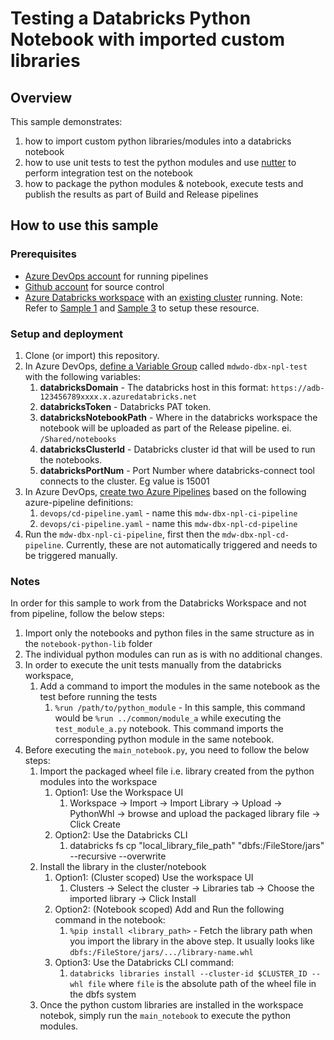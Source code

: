 # Testing a Databricks Python Notebook with imported custom libraries

## Overview

This sample demonstrates:

1. how to import custom python libraries/modules into a databricks notebook
2. how to use unit tests to test the python modules and use [nutter](https://github.com/microsoft/nutter) to perform integration test on the notebook
3. how to package the python modules & notebook, execute tests and publish the results as part of Build and Release pipelines

## How to use this sample

### Prerequisites

- [Azure DevOps account](https://azure.microsoft.com/en-au/services/devops/) for running pipelines
- [Github account](https://github.com/) for source control
- [Azure Databricks workspace](https://azure.microsoft.com/en-au/services/databricks/) with an [existing cluster](https://docs.microsoft.com/en-us/azure/databricks/clusters/create) running. Note: Refer to [Sample 1](../../sample1_basic_azure_databricks_environment/README.md) and [Sample 3](../../sample3_cluster_provisioning_and_data_access/README.md) to setup these resource.

### Setup and deployment

1. Clone (or import) this repository.
1. In Azure DevOps, [define a Variable Group](https://docs.microsoft.com/en-us/azure/devops/pipelines/library/variable-groups?view=azure-devops&tabs=yaml) called `mdwdo-dbx-npl-test` with the following variables:
    1. **databricksDomain** - The databricks host in this format: `https://adb-123456789xxxx.x.azuredatabricks.net`
    1. **databricksToken** - Databricks PAT token.
    1. **databricksNotebookPath** - Where in the databricks workspace the notebook will be uploaded as part of the Release pipeline. ei. `/Shared/notebooks`
    1. **databricksClusterId** - Databricks cluster id that will be used to run the notebooks.
    1. **databricksPortNum** - Port Number where databricks-connect tool connects to the cluster. Eg value is 15001
1. In Azure DevOps, [create two Azure Pipelines](https://docs.microsoft.com/en-us/azure/devops/pipelines/create-first-pipeline?view=azure-devops&tabs=java%2Ctfs-2018-2%2Cbrowser) based on the following azure-pipeline definitions:
    1. `devops/cd-pipeline.yaml` - name this `mdw-dbx-npl-ci-pipeline`
    1. `devops/ci-pipeline.yaml` - name this `mdw-dbx-npl-cd-pipeline`
1. Run the `mdw-dbx-npl-ci-pipeline`, first then the `mdw-dbx-npl-cd-pipeline`. Currently, these are not automatically triggered and needs to be triggered manually.

### Notes

In order for this sample to work from the Databricks Workspace and not from pipeline, follow the below steps:

1. Import only the notebooks and python files in the same structure as in the `notebook-python-lib` folder
2. The individual python modules can run as is with no additional changes.
3. In order to execute the unit tests manually from the databricks workspace,
    1. Add a command to import the modules in the same notebook as the test before running the tests
        1. `%run /path/to/python_module` - In this sample, this command would be `%run ../common/module_a` while executing the `test_module_a.py` notebook. This command imports the corresponding python module in the same notebook.
4. Before executing the `main_notebook.py`, you need to follow the below steps:
    1. Import the packaged wheel file i.e. library created from the python modules into the workspace
        1. Option1: Use the Workspace UI
            1. Workspace -> Import -> Import Library -> Upload -> PythonWhl -> browse and upload the packaged library file -> Click Create
        2. Option2: Use the Databricks CLI
            1. databricks fs cp "local_library_file_path" "dbfs:/FileStore/jars" --recursive --overwrite
    2. Install the library in the cluster/notebook
        1. Option1: (Cluster scoped) Use the workspace UI
            1. Clusters -> Select the cluster -> Libraries tab -> Choose the imported library -> Click Install
        2. Option2: (Notebook scoped) Add and Run the following command in the notebook:
            1. `%pip install <library_path>` - Fetch the library path when you import the library in the above step. It usually looks like  `dbfs:/FileStore/jars/.../library-name.whl`
        3. Option3: Use the Databricks CLI command:
            1. `databricks libraries install --cluster-id $CLUSTER_ID --whl file` where `file` is the absolute path of the wheel file in the dbfs system
    3. Once the python custom libraries are installed in the workspace notebok, simply run the `main_notebook` to execute the python modules.
